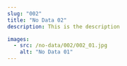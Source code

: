 ```yaml
---
slug: "002"
title: "No Data 02"
description: This is the description

images:
  - src: /no-data/002/002_01.jpg
    alt: "No Data 01"
---
```

